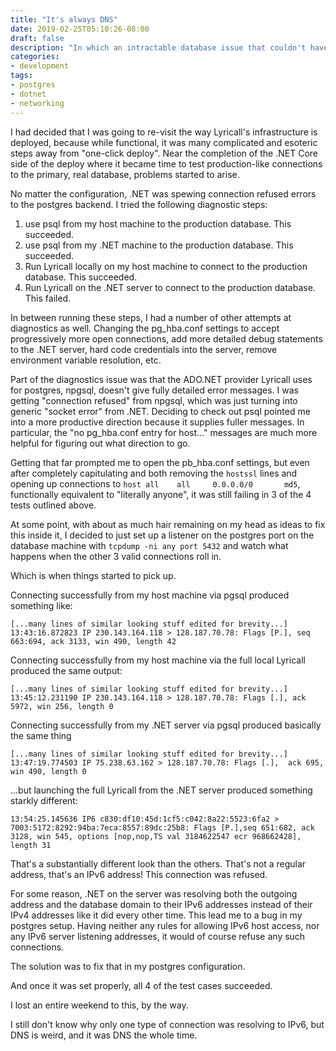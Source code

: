 ```yaml
---
title: "It's always DNS"
date: 2019-02-25T05:10:26-08:00
draft: false
description: "In which an intractable database issue that couldn't have been DNS was in fact DNS the whole time."
categories:
- development
tags:
- postgres
- dotnet
- networking
---
```


I had decided that I was going to re-visit the way Lyricall's infrastructure is deployed, because while functional, it was many complicated and esoteric steps away from "one-click deploy". Near the completion of the .NET Core side of the deploy where it became time to test production-like connections to the primary, real database, problems started to arise.

No matter the configuration, .NET was spewing connection refused errors to the postgres backend. I tried the following diagnostic steps:

1. use psql from my host machine to the production database. This succeeded.
1. use psql from my .NET machine to the production database. This succeeded.
1. Run Lyricall locally on my host machine to connect to the production database. This succeeded.
1. Run Lyricall on the .NET server to connect to the production database. This failed.

In between running these steps, I had a number of other attempts at diagnostics as well. Changing the pg_hba.conf settings to accept progressively more open connections, add more detailed debug statements to the .NET server, hard code credentials into the server, remove environment variable resolution, etc. 

Part of the diagnostics issue was that the ADO.NET provider Lyricall uses for postgres, npgsql, doesn't give fully detailed error messages. I was getting "connection refused" from npgsql, which was just turning into generic "socket error" from .NET. Deciding to check out psql pointed me into a more productive direction because it supplies fuller messages. In particular, the "no pg_hba.conf entry for host..." messages are much more helpful for figuring out what direction to go.

Getting that far prompted me to open the pb_hba.conf settings, but even after completely capitulating and both removing the `hostssl` lines and opening up connections to `host all    all     0.0.0.0/0       md5`, functionally equivalent to "literally anyone", it was still failing in 3 of the 4 tests outlined above.

At some point, with about as much hair remaining on my head as ideas to fix this inside it, I decided to just set up a listener on the postgres port on the database machine with `tcpdump -ni any port 5432` and watch what happens when the other 3 valid connections roll in.

Which is when things started to pick up.

Connecting successfully from my host machine via pgsql produced something like:

```
[...many lines of similar looking stuff edited for brevity...]
13:43:16.872823 IP 230.143.164.118 > 128.187.70.78: Flags [P.], seq 663:694, ack 3133, win 490, length 42
```

Connecting successfully from my host machine via the full local Lyricall produced the same output:

```
[...many lines of similar looking stuff edited for brevity...]
13:45:12.231190 IP 230.143.164.118 > 128.187.70.78: Flags [.], ack 5972, win 256, length 0
```

Connecting successfully from my .NET server via pgsql produced basically the same thing

```
[...many lines of similar looking stuff edited for brevity...]
13:47:19.774503 IP 75.238.63.162 > 128.187.70.78: Flags [.],  ack 695, win 490, length 0
```

...but launching the full Lyricall from the .NET server produced something starkly different:
```
13:54:25.145636 IP6 c830:df10:45d:1cf5:c042:8a22:5523:6fa2 > 7003:5172:8292:94ba:7eca:8557:89dc:25b8: Flags [P.],seq 651:682, ack 3128, win 545, options [nop,nop,TS val 3184622547 ecr 968662428], length 31 
```

That's a substantially different look than the others. That's not a regular address, that's an IPv6 address! This connection was refused.

For some reason, .NET on the server was resolving both the outgoing address and the database domain to their IPv6 addresses instead of their IPv4 addresses like it did every other time. This lead me to a bug in my postgres setup. Having neither any rules for allowing IPv6 host access, nor any IPv6 server listening addresses, it would of course refuse any such connections.

The solution was to fix that in my postgres configuration.
 
And once it was set properly, all 4 of the test cases succeeded.

I lost an entire weekend to this, by the way. 

 I still don't know why only one type of connection was resolving to IPv6, but DNS is weird, and it was DNS the whole time.